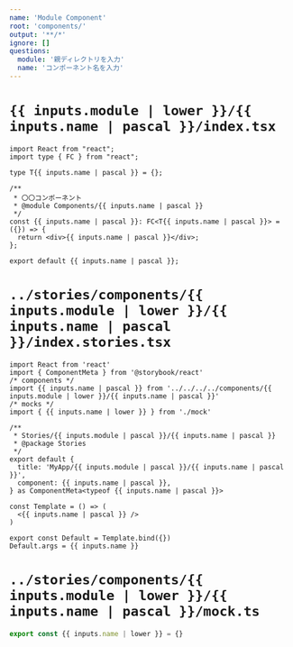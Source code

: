 ```yaml
---
name: 'Module Component'
root: 'components/'
output: '**/*'
ignore: []
questions:
  module: '親ディレクトリを入力'
  name: 'コンポーネント名を入力'
---
```


# `{{ inputs.module | lower }}/{{ inputs.name | pascal }}/index.tsx`

```tsx
import React from "react";
import type { FC } from "react";

type T{{ inputs.name | pascal }} = {};

/**
 * 〇〇コンポーネント
 * @module Components/{{ inputs.name | pascal }}
 */
const {{ inputs.name | pascal }}: FC<T{{ inputs.name | pascal }}> = ({}) => {
  return <div>{{ inputs.name | pascal }}</div>;
};

export default {{ inputs.name | pascal }};
```

# `../stories/components/{{ inputs.module | lower }}/{{ inputs.name | pascal }}/index.stories.tsx`

```tsx
import React from 'react'
import { ComponentMeta } from '@storybook/react'
/* components */
import {{ inputs.name | pascal }} from '../../../../components/{{ inputs.module | lower }}/{{ inputs.name | pascal }}'
/* mocks */
import { {{ inputs.name | lower }} } from './mock'

/**
 * Stories/{{ inputs.module | pascal }}/{{ inputs.name | pascal }}
 * @package Stories
 */
export default {
  title: 'MyApp/{{ inputs.module | pascal }}/{{ inputs.name | pascal }}',
  component: {{ inputs.name | pascal }},
} as ComponentMeta<typeof {{ inputs.name | pascal }}>

const Template = () => (
  <{{ inputs.name | pascal }} />
)

export const Default = Template.bind({})
Default.args = {{ inputs.name }}
```

# `../stories/components/{{ inputs.module | lower }}/{{ inputs.name | pascal }}/mock.ts`

```ts
export const {{ inputs.name | lower }} = {}
```
